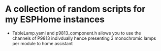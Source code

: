# A collection of random scripts for my ESPHome instances

- TableLamp.yaml and p9813_component.h allows you to use the channels of P9813 indivdually hence presenting 3 monochromic lamps per module to home assistant 
